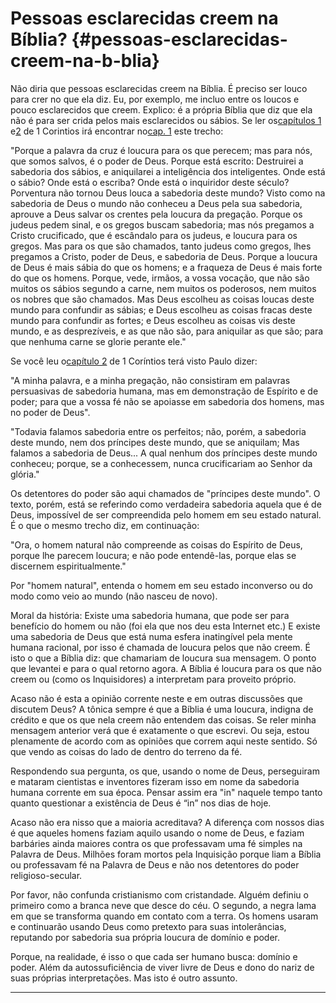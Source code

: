 # Pessoas esclarecidas creem na Bíblia? {#pessoas-esclarecidas-creem-na-b-blia}

Não diria que pessoas esclarecidas creem na Bíblia. É preciso ser louco para crer no que ela diz. Eu, por exemplo, me incluo entre os loucos e pouco esclarecidos que creem. Explico: é a própria Bíblia que diz que ela não é para ser crida pelos mais esclarecidos ou sábios. Se ler os[capítulos 1](http://bibliaonline.com.br/acf/1co/1) e[2](http://bibliaonline.com.br/acf/1co/2) de 1 Corintios irá encontrar no[cap. 1](http://bibliaonline.com.br/acf/1co/1) este trecho:

&quot;Porque a palavra da cruz é loucura para os que perecem; mas para nós, que somos salvos, é o poder de Deus. Porque está escrito: Destruirei a sabedoria dos sábios, e aniquilarei a inteligência dos inteligentes. Onde está o sábio? Onde está o escriba? Onde está o inquiridor deste século? Porventura não tornou Deus louca a sabedoria deste mundo? Visto como na sabedoria de Deus o mundo não conheceu a Deus pela sua sabedoria, aprouve a Deus salvar os crentes pela loucura da pregação. Porque os judeus pedem sinal, e os gregos buscam sabedoria; mas nós pregamos a Cristo crucificado, que é escândalo para os judeus, e loucura para os gregos. Mas para os que são chamados, tanto judeus como gregos, lhes pregamos a Cristo, poder de Deus, e sabedoria de Deus. Porque a loucura de Deus é mais sábia do que os homens; e a fraqueza de Deus é mais forte do que os homens. Porque, vede, irmãos, a vossa vocação, que não são muitos os sábios segundo a carne, nem muitos os poderosos, nem muitos os nobres que são chamados. Mas Deus escolheu as coisas loucas deste mundo para confundir as sábias; e Deus escolheu as coisas fracas deste mundo para confundir as fortes; e Deus escolheu as coisas vis deste mundo, e as desprezíveis, e as que não são, para aniquilar as que são; para que nenhuma carne se glorie perante ele.&quot;

Se você leu o[capítulo 2](http://bibliaonline.com.br/acf/1co/2) de 1 Coríntios terá visto Paulo dizer:

&quot;A minha palavra, e a minha pregação, não consistiram em palavras persuasivas de sabedoria humana, mas em demonstração de Espírito e de poder; para que a vossa fé não se apoiasse em sabedoria dos homens, mas no poder de Deus&quot;.

&quot;Todavia falamos sabedoria entre os perfeitos; não, porém, a sabedoria deste mundo, nem dos príncipes deste mundo, que se aniquilam; Mas falamos a sabedoria de Deus... A qual nenhum dos príncipes deste mundo conheceu; porque, se a conhecessem, nunca crucificariam ao Senhor da glória.&quot;

Os detentores do poder são aqui chamados de &quot;príncipes deste mundo&quot;. O texto, porém, está se referindo como verdadeira sabedoria aquela que é de Deus, impossível de ser compreendida pelo homem em seu estado natural. É o que o mesmo trecho diz, em continuação:

&quot;Ora, o homem natural não compreende as coisas do Espírito de Deus, porque lhe parecem loucura; e não pode entendê-las, porque elas se discernem espiritualmente.&quot;

Por &quot;homem natural&quot;, entenda o homem em seu estado inconverso ou do modo como veio ao mundo (não nasceu de novo).

Moral da história: Existe uma sabedoria humana, que pode ser para benefício do homem ou não (foi ela que nos deu esta Internet etc.) E existe uma sabedoria de Deus que está numa esfera inatingível pela mente humana racional, por isso é chamada de loucura pelos que não creem. É isto o que a Bíblia diz: que chamariam de loucura sua mensagem. O ponto que levantei e para o qual retorno agora. A Bíblia é loucura para os que não creem ou (como os Inquisidores) a interpretam para proveito próprio.

Acaso não é esta a opinião corrente neste e em outras discussões que discutem Deus? A tônica sempre é que a Bíblia é uma loucura, indigna de crédito e que os que nela creem não entendem das coisas. Se reler minha mensagem anterior verá que é exatamente o que escrevi. Ou seja, estou plenamente de acordo com as opiniões que correm aqui neste sentido. Só que vendo as coisas do lado de dentro do terreno da fé.

Respondendo sua pergunta, os que, usando o nome de Deus, perseguiram e mataram cientistas e inventores fizeram isso em nome da sabedoria humana corrente em sua época. Pensar assim era &quot;in&quot; naquele tempo tanto quanto questionar a existência de Deus é “in” nos dias de hoje.

Acaso não era nisso que a maioria acreditava? A diferença com nossos dias é que aqueles homens faziam aquilo usando o nome de Deus, e faziam barbáries ainda maiores contra os que professavam uma fé simples na Palavra de Deus. Milhões foram mortos pela Inquisição porque liam a Bíblia ou professavam fé na Palavra de Deus e não nos detentores do poder religioso-secular.

Por favor, não confunda cristianismo com cristandade. Alguém definiu o primeiro como a branca neve que desce do céu. O segundo, a negra lama em que se transforma quando em contato com a terra. Os homens usaram e continuarão usando Deus como pretexto para suas intolerâncias, reputando por sabedoria sua própria loucura de domínio e poder.

Porque, na realidade, é isso o que cada ser humano busca: domínio e poder. Além da autossuficiência de viver livre de Deus e dono do nariz de suas próprias interpretações. Mas isto é outro assunto.

*****